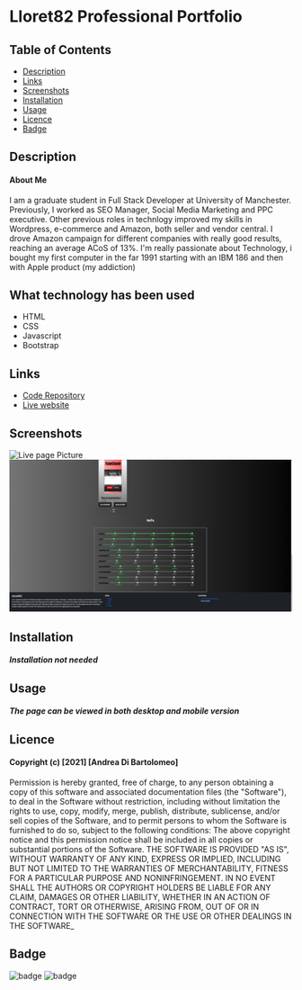 # Lloret82 Professional Portfolio

## Table of Contents

* [Description](#Description)
* [Links](#links)
* [Screenshots](#Screenshots)
* [Installation](#installation)
* [Usage](#Usage)
* [Licence](#Licence)
* [Badge](#Badge)

## Description

#### About Me
I am a graduate student in Full Stack Developer at University of Manchester. Previously, I worked as SEO Manager, Social Media Marketing and PPC executive. Other previous roles in technlogy improved my skills in Wordpress, e-commerce and Amazon, both seller and vendor central. I drove Amazon campaign for different companies with really good results, reaching an average ACoS of 13%. I'm really passionate about Technology, i bought my first computer in the far 1991 starting with an IBM 186 and then with Apple product (my addiction)

## What technology has been used
* HTML
* CSS
* Javascript
* Bootstrap


## Links

* [Code Repository](https://github.com/Lloret82/Professional_Portfolio)
* [Live website](https://lloret82.github.io/Professional_Portfolio/)



## Screenshots

 ![Live page Picture](./assets/img/s1.png)
 ![Live page Picture](./assets/img/s2.png)


## Installation

#### _Installation not needed_

## Usage

#### _The page can be viewed in both desktop and mobile version_




## Licence

#### Copyright (c) [2021] [Andrea Di Bartolomeo]
Permission is hereby granted, free of charge, to any person obtaining a copy
of this software and associated documentation files (the "Software"), to deal
in the Software without restriction, including without limitation the rights
to use, copy, modify, merge, publish, distribute, sublicense, and/or sell
copies of the Software, and to permit persons to whom the Software is
furnished to do so, subject to the following conditions:
The above copyright notice and this permission notice shall be included in all
copies or substantial portions of the Software.
THE SOFTWARE IS PROVIDED "AS IS", WITHOUT WARRANTY OF ANY KIND, EXPRESS OR
IMPLIED, INCLUDING BUT NOT LIMITED TO THE WARRANTIES OF MERCHANTABILITY,
FITNESS FOR A PARTICULAR PURPOSE AND NONINFRINGEMENT. IN NO EVENT SHALL THE
AUTHORS OR COPYRIGHT HOLDERS BE LIABLE FOR ANY CLAIM, DAMAGES OR OTHER
LIABILITY, WHETHER IN AN ACTION OF CONTRACT, TORT OR OTHERWISE, ARISING FROM,
OUT OF OR IN CONNECTION WITH THE SOFTWARE OR THE USE OR OTHER DEALINGS IN THE
SOFTWARE_

## Badge
![badge](https://img.shields.io/amo/rating/5?style=plastic)
![badge](https://img.shields.io/github/release-date/Lloret82/Horiseon_Code_Refactor_Homework_1)

